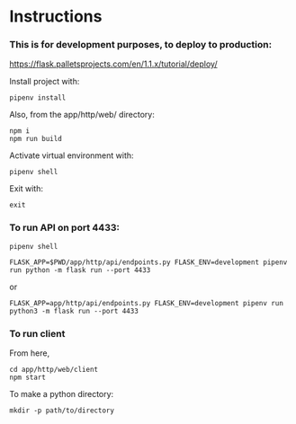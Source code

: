 # Instructions

### This is for development purposes, to deploy to production:

https://flask.palletsprojects.com/en/1.1.x/tutorial/deploy/

Install project with:

```
pipenv install
```

Also, from the app/http/web/ directory:

```
npm i
npm run build
```

Activate virtual environment with:

```
pipenv shell
```

Exit with:

```
exit
```

### To run API on port 4433:

```
pipenv shell
```

```
FLASK_APP=$PWD/app/http/api/endpoints.py FLASK_ENV=development pipenv run python -m flask run --port 4433
```

or

```
FLASK_APP=app/http/api/endpoints.py FLASK_ENV=development pipenv run python3 -m flask run --port 4433
```

### To run client

From here,

```
cd app/http/web/client
npm start
```

To make a python directory:

```
mkdir -p path/to/directory
```
